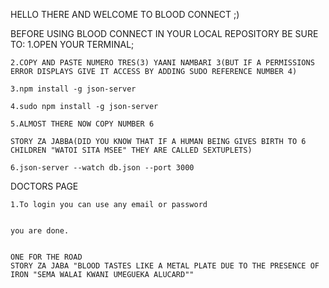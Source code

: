 HELLO THERE AND WELCOME TO BLOOD CONNECT ;)

BEFORE USING BLOOD CONNECT IN YOUR LOCAL REPOSITORY BE SURE TO:
    1.OPEN YOUR TERMINAL;

    2.COPY AND PASTE NUMERO TRES(3) YAANI NAMBARI 3(BUT IF A PERMISSIONS ERROR DISPLAYS GIVE IT ACCESS BY ADDING SUDO REFERENCE NUMBER 4)
    
    3.npm install -g json-server

    4.sudo npm install -g json-server

    5.ALMOST THERE NOW COPY NUMBER 6

    STORY ZA JABBA(DID YOU KNOW THAT IF A HUMAN BEING GIVES BIRTH TO 6 CHILDREN "WATOI SITA MSEE" THEY ARE CALLED SEXTUPLETS)

    6.json-server --watch db.json --port 3000

DOCTORS PAGE

    1.To login you can use any email or password


    you are done.


    ONE FOR THE ROAD 
    STORY ZA JABA "BLOOD TASTES LIKE A METAL PLATE DUE TO THE PRESENCE OF IRON "SEMA WALAI KWANI UMEGUEKA ALUCARD""


    
